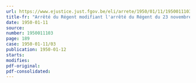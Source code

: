 ```yaml
---
url: https://www.ejustice.just.fgov.be/eli/arrete/1950/01/11/1950011103/justel
title-fr: "Arrêté du Régent modifiant l'arrêté du Régent du 23 novembre 1949 déterminant les conditions d'électorat pour la constitution des conseils d'entreprise et la procédure relative à la confection des listes électorales"
date: 1950-01-11
source:
number: 1950011103
page: 189
case: 1950-01-11/03
publication: 1950-01-12
starts:
modifies:
pdf-original:
pdf-consolidated:
---
```


